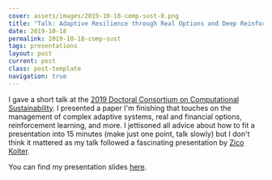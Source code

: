 ```yaml
---
cover: assets/images/2019-10-18-comp-sust-0.png
title: "Talk: Adaptive Resilience through Real Options and Deep Reinforcement Learning"
date: 2019-10-18
permalink: 2019-10-18-comp-sust
tags: presentations
layout: post
current: post
class: post-template
navigation: true
---
```


I gave a short talk at the [2019 Doctoral Consortium on Computational Sustainability](http://www.compsust.net/compsust-2019/).
I presented a paper I'm finishing that touches on the management of complex adaptive systems, real and financial options, reinforcement learning, and more.
I jettisoned all advice about how to fit a presentation into 15 minutes (make just one point, talk slowly) but I don't think it mattered as my talk followed a fascinating presentation by [Zico Kolter](http://zicokolter.com/).

You can find my presentation slides [here](assets/pdf/2019-10-18-comp-sust.pdf).
